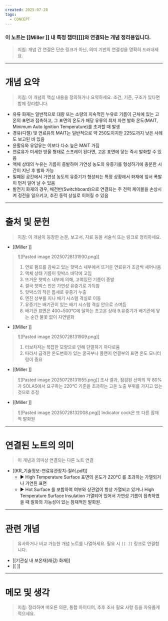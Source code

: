 ```yaml
---
created: 2025-07-28
tags:
  - CONCEPT
---
```

### 이 노트는 [[Miller ]] 내 특정 챕터[[]]와 연결되는 개념 정리용입니다.  
> 지침: 개념 간 연결은 단순 링크가 아닌, 의미 기반의 연결성을 명확히 드러내세요.  
---

# 개념 요약  
> 지침: 이 개념의 핵심 내용을 정의하거나 요약하세요. 조건, 기준, 구조가 있다면 함께 정리합니다.

- 유류 화재는 일반적으로 대량 또는 소량의 지속적인 누유로 기름이 근처에 있는 고온의 표면과 접촉하고, 그 표면의 온도가 해당 유류의 최저 자연 발화 온도(MAIT, Minimum Auto Ignition Temperature)를 초과할 때 발생
- 경유(디젤) 및 연료유의 MAIT는 일반적으로 약 250도이지만 225도까지 낮은 사례도 보고된 바 있음
- 윤활유와 유압유는 이보다 다소 높은 MAIT 가짐
- 연료유가 미세한 방울 형태로 스프레이 된다면, 고온 표면에 닿는 즉시 발화할 수 있음
- 액체 상태의 누유는 기름이 증발하여 가연성 농도의 유증기를 형성하기에 충분한 시간이 지난 후 발화 가능
- 밀폐된 공간에서 가연성 농도의 유증기가 형성되는 특정 상황에서 화재에 앞서 폭발이 먼저 일어 날 수 있음
- 발전기 화재의 경우, 배전반(Switchboard)으로 연결되는 주 전력 케이블을 손상시켜 정전을 일으키고, 추진 동력 상실로 이어질 수 있음


---

# 출처 및 문헌  
> 지침: 이 개념이 등장한 논문, 보고서, 자료 등을 서술식 또는 링크로 정리하세요.

- [[Miller ]]
>  ![[Pasted image 20250728131930.png]]
> 1. 연료 펌프를 감싸고 있는 핫박스 내부에서 뜨거운 연료유가 조금씩 새어나옴
> 2. 액체 상태 기름이 핫박스 바닥에 고임
> 3. 뜨거운 핫박스 내부에 의해, 고여있던 기름이 증발
> 4. 결국 핫박스 안은 가연성 유증기로 가득참
> 5. 핫박스의 작은 틈새로 유증기 누출
> 6. 엔진 상부를 지나 배기 시스템 격실로 이동
> 7. 유증기는 배기관이 있는 배기 시스템 격실 안으로 스며듬
> 8. 배기관 표면은 400~500°C에 달하는 초고온 상태
> 9.유증기가 배기관에 닿는 순간 불꽃 없이 자연발화

- [[Miller ]]
> ![[Pasted image 20250728131909.png]]
>  1. 터보차저는 복잡한 모양으로 인해 단열하기 까다로움
>  2. 따라서 급격한 온도변화가 있는 굴곡부나 플랜지 연결부의 표면 온도 모니터링이 중요

- [[Miller ]]
> ![[Pasted image 20250728131955.png]]
> 조사 결과, 점검된 선박의 약 80%가 SOLAS에서 요구하는 220℃ 기준을 초과하는 고온 노출 부위를 가지고 있는 것으로 추정

- [[Miller ]]
> ![[Pasted image 20250728132008.png]]
> Indicator cock은 또 다른 잠재적 발화원
>  
---

# 연결된 노트의 의미  
> 이 개념과 의미상 연결되는 다른 노트 연결

- [[KR_기술정보-연료유관장치-컬러.pdf]]
	- ▶ High Temperature Surface 표면의 온도가 220℃ 를 초과하는 가열되거나 가연된 표면
	- ▶ Hot Surface 를 포함하여 여부와 상관없이 항상 가열되고 있거나 High Temperature Surface Insulation 가열되어 있어서 가연성 기름이 접촉하였을 때 발화의 가능성이 있는 잠재적인 발화원.

---

# 관련 개념  
> 유사하거나 비교 가능한 개념 노트를 나열하세요. 필요 시 `[[ ]]` 링크로 연결합니다.

- [[기관실 내 보온재(래깅) 화재]]
- [[ ]]

---

# 메모 및 생각  
> 지침: 정리하며 떠오른 의문, 통합 아이디어, 추후 조사 필요 사항 등을 자유롭게 적으세요.

